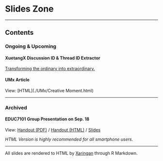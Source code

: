# Slides Zone

---

## Contents

### Ongoing & Upcoming
#### XuetangX Discussion ID & Thread ID Extractor
[Transforming the ordinary into extraordinary.](./XTXExtractor/Extractor.html)

#### UMx Article
View: [HTML](./UMx/Creative Moment.html)

---

### Archived
#### EDUC7101 Group Presentation on Sep. 18
View: [Handout (PDF)](EDUC7101P-0918.pdf) / [Handout (HTML)](EDUC7101H-0918.html) / [Slides](EDUC7101S-0918.html)

*HTML Version is highly recommended for all smartphone users.*

---

All slides are rendered to HTML by [Xaringan](https://github.com/yihui/xaringan) through R Markdown.
